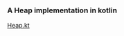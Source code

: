### A Heap implementation in kotlin ###

[Heap.kt](https://github.com/JonasGroenbek/Heap/blob/master/src/Heap.kt)
